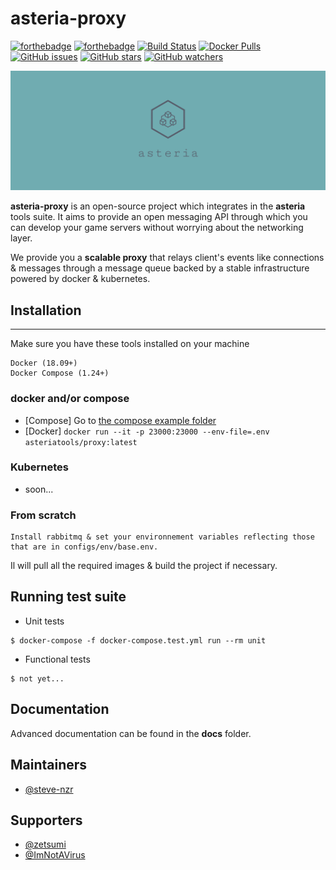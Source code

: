 # asteria-proxy
[![forthebadge](https://forthebadge.com/images/badges/built-by-developers.svg)](https://forthebadge.com)
[![forthebadge](https://forthebadge.com/images/badges/made-with-go.svg)](https://forthebadge.com)
[![Build Status](https://travis-ci.org/steve-nzr/asteria-proxy.svg?branch=master)](https://travis-ci.org/steve-nzr/asteria-proxy)
[![Docker Pulls](https://img.shields.io/docker/pulls/asteriatools/proxy.svg)](https://hub.docker.com/r/asteriatools/proxy/)
[![GitHub issues](https://img.shields.io/github/issues/steve-nzr/asteria-proxy.svg)](https://github.com/steve-nzr/asteria-proxy/issues)
[![GitHub stars](https://img.shields.io/github/stars/steve-nzr/asteria-proxy.svg?style=social&label=Star)](https://github.com/steve-nzr/asteria-proxy)
[![GitHub watchers](https://img.shields.io/github/watchers/steve-nzr/asteria-proxy.svg?style=social&label=Watchers)](https://github.com/steve-nzr/asteria-proxy)

<p align="center">
  <img src="https://raw.githubusercontent.com/steve-nzr/asteria-proxy/master/assets/banner.png" />
</p>

**asteria-proxy** is an open-source project which integrates in the **asteria** tools suite.
It aims to provide an open messaging API through which you can develop your game servers without worrying about the networking layer.

We provide you a **scalable proxy** that relays client's events like connections & messages through a message queue backed by a stable infrastructure powered by docker & kubernetes.

## Installation
---
Make sure you have these tools installed on your machine
```
Docker (18.09+)
Docker Compose (1.24+)
```

### docker and/or compose
- [Compose] Go to [the compose example folder](https://github.com/steve-nzr/asteria-proxy/tree/master/examples/compose)
- [Docker] `docker run --it -p 23000:23000 --env-file=.env asteriatools/proxy:latest`


### Kubernetes
- soon...

### From scratch
```
Install rabbitmq & set your environnement variables reflecting those that are in configs/env/base.env.
```

Il will pull all the required images & build the project if necessary.

## Running test suite
- Unit tests
```
$ docker-compose -f docker-compose.test.yml run --rm unit
```
- Functional tests
```
$ not yet...
```

## Documentation
Advanced documentation can be found in the **docs** folder.

## Maintainers
- [@steve-nzr](https://github.com/steve-nzr)

## Supporters
- [@zetsumi](https://github.com/zetsumi)
- [@ImNotAVirus](https://github.com/ImNotAVirus)
